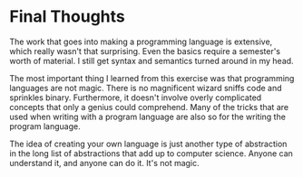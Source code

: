 # Final Thoughts

The work that goes into making a programming language is extensive, which really wasn't that surprising. Even the basics require a semester's worth of material. I still get syntax and semantics turned around in my head. 

The most important thing I learned from this exercise was that programming languages are not magic. There is no magnificent wizard sniffs code and sprinkles binary. Furthermore, it doesn't involve overly complicated concepts that only a genius could comprehend. Many of the tricks that are used when writing with a program language are also so for the writing the program language. 

The idea of creating your own language is just another type of abstraction in the long list of abstractions that add up to computer science. Anyone can understand it, and anyone can do it. It's not magic.